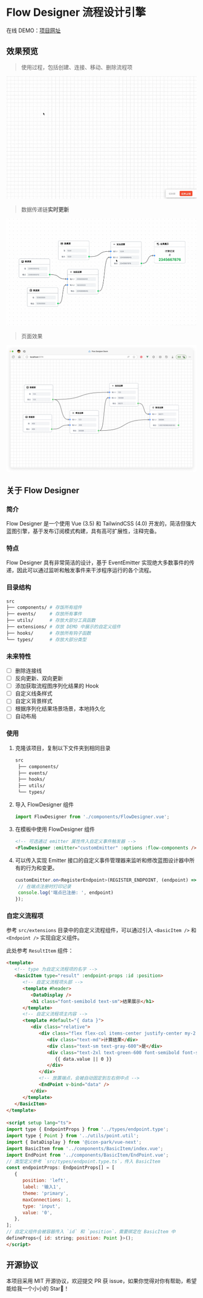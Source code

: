 # Flow Designer 流程设计引擎

在线 DEMO：[项目网址](https://still-soda.github.io/flow-designer/)

## 效果预览

> 使用过程，包括创建、连接、移动、删除流程项

![预览图2](images/preview-2.gif)

> 数据传递链**实时更新**

![预览图3](images/preview-3.gif)

> 页面效果

![预览图1](images/preview-1.png)

## 关于 Flow Designer 

### 简介

Flow Designer 是一个使用 Vue (3.5) 和 TailwindCSS (4.0) 开发的，简洁但强大蓝图引擎，基于发布订阅模式构建，具有高可扩展性，注释完备。

### 特点

Flow Designer 具有非常简洁的设计，基于 EventEmitter 实现绝大多数事件的传递，因此可以通过监听和触发事件来干涉程序运行的各个流程。

### 目录结构

```bash
src
├── components/ # 存饭所有组件
├── events/     # 存放所有事件
├── utils/      # 存放大部分工具函数
├── extensions/ # 存放 DEMO 中展示的自定义组件
├── hooks/      # 存放所有钩子函数
└── types/      # 存放大部分类型
```

### 未来特性

- [ ] 删除连接线
- [ ] 反向更新、双向更新
- [ ] 添加获取流程图序列化结果的 Hook
- [ ] 自定义线条样式
- [ ] 自定义背景样式
- [ ] 根据序列化结果场景场景，本地持久化
- [ ] 自动布局

### 使用

1. 克隆该项目，复制以下文件夹到相同目录
   ```bash
   src
    ├── components/
    ├── events/
    ├── hooks/
    ├── utils/
    └── types/
   ```
2. 导入 FlowDesigner 组件
   ```ts
   import FlowDesigner from './components/FlowDesigner.vue';
   ```
3. 在模板中使用 FlowDesigner 组件
   ```html
   <!-- 可选通过 emitter 属性传入自定义事件触发器 -->
   <FlowDesigner :emitter="customEmitter" :options :flow-components />
   ```
4. 可以传入实现 Emitter 接口的自定义事件管理器来监听和修改蓝图设计器中所有的行为和变更。
   ```ts
   customEmitter.on<RegisterEndpoint>(REGISTER_ENDPOINT, (endpoint) => {
    // 在端点注册时打印记录
    console.log('端点已注册: ', endpoint)
   });
   ```

### 自定义流程项

参考 `src/extensions` 目录中的自定义流程组件，可以通过引入 `<BasicItem />` 和 `<Endpoint />` 实现自定义组件。

此处参考 `ResultItem` 组件：

```html
<template> 
   <!-- type 为自定义流程项的名字 -->
   <BasicItem type="result" :endpoint-props :id :position>
      <!-- 自定义流程项头部 -->
      <template #header>
         <DataDisplay />
         <h1 class="font-semibold text-sm">结果展示</h1>
      </template>
      <!-- 自定义流程项主内容 -->
      <template #default="{ data }">
         <div class="relative">
            <div class="flex flex-col items-center justify-center my-2 gap-1">
               <div class="text-md">计算结果</div>
               <div class="text-sm text-gray-600">是</div>
               <div class="text-2xl text-green-600 font-semibold font-sans">
                  {{ data.value || 0 }}
               </div>
            </div>
            <!-- 放置端点，会被自动固定到左右侧中点 -->
            <EndPoint v-bind="data" />
         </div>
      </template>
   </BasicItem>
</template>

<script setup lang="ts">
import type { EndpointProps } from '../types/endpoint.type';
import type { Point } from '../utils/point.util';
import { DataDisplay } from '@icon-park/vue-next';
import BasicItem from '../components/BasicItem/index.vue';
import EndPoint from '../components/BasicItem/EndPoint.vue';
// 类型定义参考 `src/types/endpoint.type.ts`，传入 BasicItem
const endpointProps: EndpointProps[] = [
   {
      position: 'left',
      label: '输入1',
      theme: 'primary',
      maxConnections: 1,
      type: 'input',
      value: '0',
   },
];
// 自定义组件会被容器传入 `id` 和 `position`，需要绑定在 BasicItem 中
defineProps<{ id: string; position: Point }>();
</script>
```

## 开源协议

本项目采用 MIT 开源协议，欢迎提交 PR 获 issue，如果你觉得对你有帮助，希望能给我一个小小的 Star🌟！